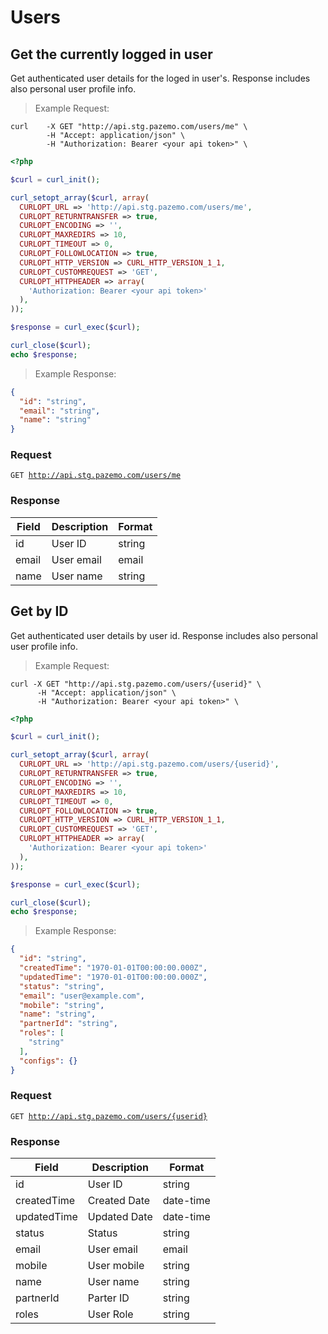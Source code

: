 # Users

## Get the currently logged in user

Get authenticated user details for the loged in user's. Response includes also personal user profile info.

>Example Request:

```shell
curl    -X GET "http://api.stg.pazemo.com/users/me" \
        -H "Accept: application/json" \
        -H "Authorization: Bearer <your api token>" \
```

```php
<?php

$curl = curl_init();

curl_setopt_array($curl, array(
  CURLOPT_URL => 'http://api.stg.pazemo.com/users/me',
  CURLOPT_RETURNTRANSFER => true,
  CURLOPT_ENCODING => '',
  CURLOPT_MAXREDIRS => 10,
  CURLOPT_TIMEOUT => 0,
  CURLOPT_FOLLOWLOCATION => true,
  CURLOPT_HTTP_VERSION => CURL_HTTP_VERSION_1_1,
  CURLOPT_CUSTOMREQUEST => 'GET',
  CURLOPT_HTTPHEADER => array(
    'Authorization: Bearer <your api token>'
  ),
));

$response = curl_exec($curl);

curl_close($curl);
echo $response;

```

>Example Response:

```json
{
  "id": "string",
  "email": "string",
  "name": "string"
}
```

### Request

<code>GET http://api.stg.pazemo.com/users/me</code>

### Response

Field | Description | Format
--------- | ------- | -----------
id | User ID| string
email | User email | email
name | User name | string

## Get by ID

Get authenticated user details by user id. Response includes also personal user profile info.

>Example Request:

```shell
curl -X GET "http://api.stg.pazemo.com/users/{userid}" \
      -H "Accept: application/json" \
      -H "Authorization: Bearer <your api token>" \
```

```php
<?php

$curl = curl_init();

curl_setopt_array($curl, array(
  CURLOPT_URL => 'http://api.stg.pazemo.com/users/{userid}',
  CURLOPT_RETURNTRANSFER => true,
  CURLOPT_ENCODING => '',
  CURLOPT_MAXREDIRS => 10,
  CURLOPT_TIMEOUT => 0,
  CURLOPT_FOLLOWLOCATION => true,
  CURLOPT_HTTP_VERSION => CURL_HTTP_VERSION_1_1,
  CURLOPT_CUSTOMREQUEST => 'GET',
  CURLOPT_HTTPHEADER => array(
    'Authorization: Bearer <your api token>'
  ),
));

$response = curl_exec($curl);

curl_close($curl);
echo $response;

```

>Example Response:

```json
{
  "id": "string",
  "createdTime": "1970-01-01T00:00:00.000Z",
  "updatedTime": "1970-01-01T00:00:00.000Z",
  "status": "string",
  "email": "user@example.com",
  "mobile": "string",
  "name": "string",
  "partnerId": "string",
  "roles": [
    "string"
  ],
  "configs": {}
}
```

### Request

<code>GET http://api.stg.pazemo.com/users/{userid}</code>

### Response

Field | Description | Format
--------- | ------- | -----------
id | User ID| string
createdTime | Created Date | date-time
updatedTime | Updated Date | date-time
status | Status | string
email | User email | email
mobile | User mobile | string
name | User name | string
partnerId | Parter ID | string
roles | User Role | string